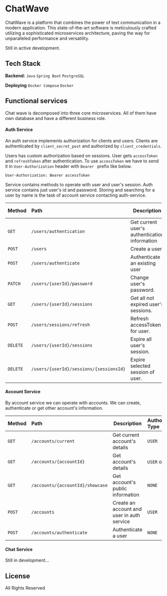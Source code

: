 # ChatWave
ChatWave is a platform that combines the power of text communication in a modern application.
This state-of-the-art software is meticulously crafted utilizing a sophisticated microservices architecture, paving the way for unparalleled performance and versatility.

Still in active development.

## Tech Stack

**Backend:** `Java` `Spring Boot` `PostgreSQL`

**Deploying** `Docker Compose` `Docker`

## Functional services
Chat wave is decomposed into three core microservices. All of them have own database and have a different business role.

#### Auth Service

An auth service implements authorization for clients and users.
Clients are authenticated by `client_secret_post` and authorized by `client_credentials`.

Users has custom authorization based on sessions. User gets `accessToken` and `refreshToken` after authentication.
To use `accessToken` we have to send it in `User-Authorization` header with `Bearer ` prefix like below.  
```http
User-Authorization: Bearer accessToken
```

Service contains methods to operate with user and user's session. 
Auth service contains just user's id and password. 
Storing and searching for a user by name is the task of account service contacting auth-service.

| Method   | Path                                    | Description                                   | Authorization Type |
|:---------|:----------------------------------------|-----------------------------------------------|:-------------------|
| `GET`    | `/users/authentication`                 | Get current user's authentication information | `CLIENT`           |
| `POST`   | `/users`                                | Create a user                                 | `CLIENT`           |
| `POST`   | `/users/authenticate`                   | Authenticate an existing user                 | `CLIENT`           |
| `PATCH`  | `/users/{userId}/password`              | Change user's password.                       | `CLIENT`           |
| `GET`    | `/users/{userId}/sessions`              | Get all not expired user's sessions.          | `USER`             |
| `POST`   | `/users/sessions/refresh`               | Refresh accessToken for user.                 | `NONE`             |
| `DELETE` | `/users/{userId}/sessions`              | Expire all user's session.                    | `USER`             |
| `DELETE` | `/users/{userId}/sessions/{sessionsId}` | Expire selected session of user.              | `USER`             |

#### Account Service

By account service we can operate with accounts. We can create, authenticate or get other account's information.

| Method | Path                             | Description                                | Authorization Type |
|:-------|:---------------------------------|--------------------------------------------|:-------------------|
| `GET`  | `/accounts/current`              | Get current account's details              | `USER`             |
| `GET`  | `/accounts/{accountId}`          | Get account's details                      | `USER` or `CLIENT` |
| `GET`  | `/accounts/{accountId}/showcase` | Get account's public information           | `NONE`             |
| `POST` | `/accounts`                      | Create an account and user in auth service | `USER`             |
| `POST` | `/accounts/authenticate`         | Authenticate a user                        | `NONE`             |

#### Chat Service
Still in development...


## License
All Rights Reserved